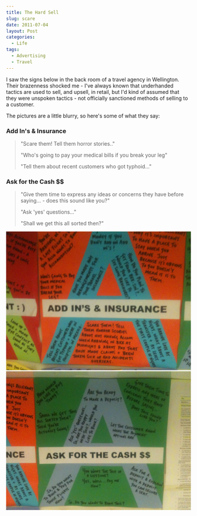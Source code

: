 ```yaml
---
title: The Hard Sell
slug: scare
date: 2011-07-04
layout: Post
categories:
  - Life
tags:
  - Advertising
  - Travel
---
```


I saw the signs below in the back room of a travel agency in Wellington. Their brazenness shocked me - I've always known that underhanded tactics are used to sell, and upsell, in retail, but I'd kind of assumed that they were unspoken tactics - not officially sanctioned methods of selling to a customer.

<!-- more -->

The pictures are a little blurry, so here's some of what they say:

### Add In's & Insurance

> "Scare them! Tell them horror stories.."
>
> "Who's going to pay your medical bills if you break your leg"
>
> "Tell them about recent customers who got typhoid..."

### Ask for the Cash $$

> "Give them time to express any ideas or concerns they have before saying... - does this sound like you?"
>
> "Ask 'yes' questions..."
>
> "Shall we get this all sorted then?"

![AddIns](./IMG_1191.jpg)
![Cash](./IMG_1192.jpg)
